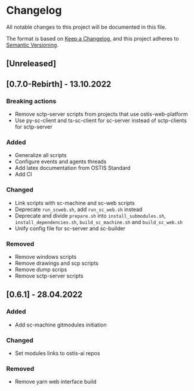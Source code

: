 # Changelog
All notable changes to this project will be documented in this file.

The format is based on [Keep a Changelog](https://keepachangelog.com/en/1.0.0/),
and this project adheres to [Semantic Versioning](https://semver.org/spec/v2.0.0.html).

## [Unreleased]


## [0.7.0-Rebirth] - 13.10.2022
### Breaking actions
- Remove sctp-server scripts from projects that use ostis-web-platform
- Use py-sc-client and ts-sc-client for sc-server instead of sctp-clients for sctp-server

### Added
- Generalize all scripts
- Configure events and agents threads
- Add latex documentation from OSTIS Standard
- Add CI

### Changed
- Link scripts with sc-machine and sc-web scripts
- Deprecate `run_scweb.sh`, add `run_sc_web.sh` instead
- Deprecate and divide `prepare.sh` into `install_submodules.sh`, `install_dependencies.sh`, `build_sc_machine.sh` and `build_sc_web.sh`
- Unify config file for sc-server and sc-builder

### Removed
- Remove windows scripts
- Remove drawings and scp scripts
- Remove dump scrips
- Remove sctp-server scripts

## [0.6.1] - 28.04.2022
### Added
- Add sc-machine gitmodules initiation

### Changed
- Set modules links to ostis-ai repos

### Removed
- Remove yarn web interface build
